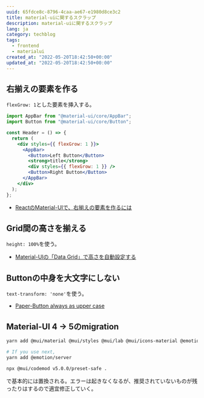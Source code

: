 ```yaml
---
uuid: 65fdce8c-8796-4caa-ae67-e1980d8ce3c2
title: material-uiに関するスクラップ
description: material-uiに関するスクラップ
lang: ja
category: techblog
tags:
  - frontend
  - materialui
created_at: "2022-05-20T18:42:50+00:00"
updated_at: "2022-05-20T18:42:50+00:00"
---
```


## 右揃えの要素を作る

`flexGrow: 1`とした要素を挿入する。

```jsx
import AppBar from "@material-ui/core/AppBar";
import Button from "@material-ui/core/Button";

const Header = () => {
  return (
    <div styles={{ flexGrow: 1 }}>
      <AppBar>
        <Button>Left Button</Button>
        <strong>title</strong>
        <div styles={{ flexGrow: 1 }} />
        <Button>Right Button</Button>
      </AppBar>
    </div>
  );
};
```

- [ReactのMaterial-UIで、右揃えの要素を作るには](https://kanchi0914.netlify.app/2020/03/12/react-spacer/)

## Grid間の高さを揃える

`height: 100%`を使う。

- [Material-UIの「Data Grid」で高さを自動設定する](https://tech-it.r-net.info/program/react/309/)

## Buttonの中身を大文字にしない

`text-transform: 'none'`を使う。

- [Paper-Button always as upper case](https://stackoverflow.com/questions/25158435/paper-button-always-as-upper-case)

## Material-UI 4 -> 5のmigration

```bash
yarn add @mui/material @mui/styles @mui/lab @mui/icons-material @emotion/react @emotion/styled

# If you use next,
yarn add @emotion/server

npx @mui/codemod v5.0.0/preset-safe .
```

で基本的には置換される。エラーは起きなくなるが、推奨されていないものが残ったりはするので適宜修正していく。
